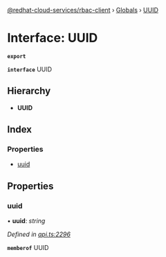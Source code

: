 [@redhat-cloud-services/rbac-client](../README.md) › [Globals](../globals.md) › [UUID](uuid.md)

# Interface: UUID

**`export`** 

**`interface`** UUID

## Hierarchy

* **UUID**

## Index

### Properties

* [uuid](uuid.md#uuid)

## Properties

###  uuid

• **uuid**: *string*

*Defined in [api.ts:2296](https://github.com/RedHatInsights/javascript-clients.gi/blob/master/packages/rbac/api.ts#L2296)*

**`memberof`** UUID
